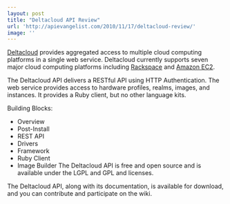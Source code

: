 ```yaml
---
layout: post
title: "Deltacloud API Review"
url: 'http://apievangelist.com/2010/11/17/deltacloud-review/'
image: ''
---
```


<img class="c1" src="http://kinlane-productions.s3.amazonaws.com/cloud-computing/Deltacloud%20|%20Many%20Clouds.%20One%20API.%20No%20Problem..jpg" alt="" align="right" />[Deltacloud][1] provides aggregated access to multiple cloud computing platforms in a single web service. Deltacloud currently supports seven major cloud computing platforms including [Rackspace][2] and [Amazon EC2][3].

The Deltacloud API delivers a RESTful API using HTTP Authentication. The web service provides access to hardware profiles, realms, images, and instances. It provides a Ruby client, but no other language kits.

Building Blocks:

  * Overview
  * Post-Install
  * REST API
  * Drivers
  * Framework
  * Ruby Client
  * Image Builder
The Deltacloud API is free and open source and is available under the LGPL and GPL and licenses.

The Deltacloud API, along with its documentation, is available for download, and you can contribute and participate on the wiki.

   [1]: http://deltacloud.org
   [2]: http://www.rackspacecloud.com/
   [3]: http://aws.amazon.com/ec2/
